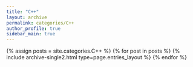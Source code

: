 ```yaml
---
title: "C++"
layout: archive
permalink: categories/C++
author_profile: true
sidebar_main: true
---
```


{% assign posts = site.categories.C++ %}
{% for post in posts %} {% include archive-single2.html type=page.entries_layout %} {% endfor %}